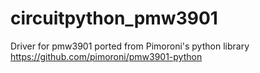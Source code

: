 # circuitpython_pmw3901
Driver for pmw3901 ported from Pimoroni's python library
https://github.com/pimoroni/pmw3901-python
